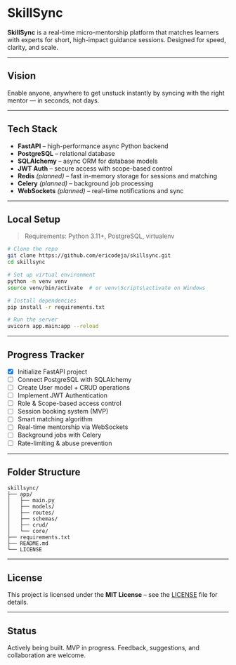 # SkillSync

**SkillSync** is a real-time micro-mentorship platform that matches learners with experts for short, high-impact guidance sessions. Designed for speed, clarity, and scale.

---

## Vision

Enable anyone, anywhere to get unstuck instantly by syncing with the right mentor — in seconds, not days.

---

##  Tech Stack

- **FastAPI** – high-performance async Python backend  
- **PostgreSQL** – relational database  
- **SQLAlchemy** – async ORM for database models  
- **JWT Auth** – secure access with scope-based control  
- **Redis** *(planned)* – fast in-memory storage for sessions and matching  
- **Celery** *(planned)* – background job processing  
- **WebSockets** *(planned)* – real-time notifications and sync  

---

## Local Setup

> Requirements: Python 3.11+, PostgreSQL, virtualenv

```bash
# Clone the repo
git clone https://github.com/ericodeja/skillsync.git
cd skillsync

# Set up virtual environment
python -m venv venv
source venv/bin/activate  # or venv\Scripts\activate on Windows

# Install dependencies
pip install -r requirements.txt

# Run the server
uvicorn app.main:app --reload
````

---

## Progress Tracker

* [x] Initialize FastAPI project
* [ ] Connect PostgreSQL with SQLAlchemy
* [ ] Create User model + CRUD operations
* [ ] Implement JWT Authentication
* [ ] Role & Scope-based access control
* [ ] Session booking system (MVP)
* [ ] Smart matching algorithm
* [ ] Real-time mentorship via WebSockets
* [ ] Background jobs with Celery
* [ ] Rate-limiting & abuse prevention

---

## Folder Structure

```
skillsync/
├── app/
│   ├── main.py
│   ├── models/
│   ├── routes/
│   ├── schemas/
│   ├── crud/
│   └── core/
├── requirements.txt
├── README.md
└── LICENSE
```

---

## License

This project is licensed under the **MIT License** – see the [LICENSE](./LICENSE) file for details.

---

## Status

Actively being built. MVP in progress.
Feedback, suggestions, and collaboration are welcome.

